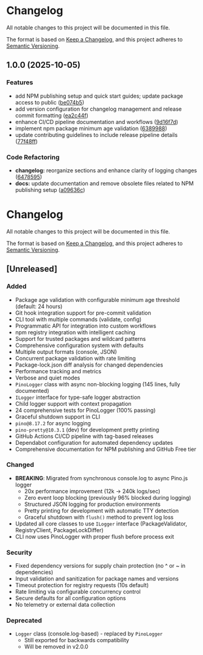 # Changelog

All notable changes to this project will be documented in this file.

The format is based on [Keep a Changelog](https://keepachangelog.com/en/1.0.0/),
and this project adheres to [Semantic Versioning](https://semver.org/spec/v2.0.0.html).
## 1.0.0 (2025-10-05)


### Features

* add NPM publishing setup and quick start guides; update package access to public ([be074b5](https://github.com/josepderiu/npm-minimum-age-validation/commit/be074b566a03db2288cdcbb1d5b8258a0c74b865))
* add version configuration for changelog management and release commit formatting ([ea2c44f](https://github.com/josepderiu/npm-minimum-age-validation/commit/ea2c44f7876099229f5fdcb8ccbfc918efcddc80))
* enhance CI/CD pipeline documentation and workflows ([9d16f7d](https://github.com/josepderiu/npm-minimum-age-validation/commit/9d16f7d0d97703a8f4c59f0b8f5ee44e5412dac8))
* implement npm package minimum age validation ([6389988](https://github.com/josepderiu/npm-minimum-age-validation/commit/63899889e0f8cb732e1d6a53412690efd25cee79))
* update contributing guidelines to include release pipeline details ([77f48ff](https://github.com/josepderiu/npm-minimum-age-validation/commit/77f48ff24be11f88f6b9b09e8adf78d891b4ea4f))


### Code Refactoring

* **changelog:** reorganize sections and enhance clarity of logging changes ([6478595](https://github.com/josepderiu/npm-minimum-age-validation/commit/6478595f27d2171e4d04fe2a94a7aae37441f921))
* **docs:** update documentation and remove obsolete files related to NPM publishing setup ([a09636c](https://github.com/josepderiu/npm-minimum-age-validation/commit/a09636cb9a80a2571f6a1a92d738a76908cc4151))

# Changelog

All notable changes to this project will be documented in this file.

The format is based on [Keep a Changelog](https://keepachangelog.com/en/1.0.0/),
and this project adheres to [Semantic Versioning](https://semver.org/spec/v2.0.0.html).

## [Unreleased]

### Added

- Package age validation with configurable minimum age threshold (default: 24 hours)
- Git hook integration support for pre-commit validation
- CLI tool with multiple commands (validate, config)
- Programmatic API for integration into custom workflows
- npm registry integration with intelligent caching
- Support for trusted packages and wildcard patterns
- Comprehensive configuration system with defaults
- Multiple output formats (console, JSON)
- Concurrent package validation with rate limiting
- Package-lock.json diff analysis for changed dependencies
- Performance tracking and metrics
- Verbose and quiet modes
- `PinoLogger` class with async non-blocking logging (145 lines, fully documented)
- `ILogger` interface for type-safe logger abstraction
- Child logger support with context propagation
- 24 comprehensive tests for PinoLogger (100% passing)
- Graceful shutdown support in CLI
- `pino@8.17.2` for async logging
- `pino-pretty@10.3.1` (dev) for development pretty printing
- GitHub Actions CI/CD pipeline with tag-based releases
- Dependabot configuration for automated dependency updates
- Comprehensive documentation for NPM publishing and GitHub Free tier

### Changed

- **BREAKING**: Migrated from synchronous console.log to async Pino.js logger
  - 20x performance improvement (12k → 240k logs/sec)
  - Zero event loop blocking (previously 96% blocked during logging)
  - Structured JSON logging for production environments
  - Pretty printing for development with automatic TTY detection
  - Graceful shutdown with `flush()` method to prevent log loss
- Updated all core classes to use `ILogger` interface (PackageValidator, RegistryClient, PackageLockDiffer)
- CLI now uses PinoLogger with proper flush before process exit

### Security

- Fixed dependency versions for supply chain protection (no ^ or ~ in dependencies)
- Input validation and sanitization for package names and versions
- Timeout protection for registry requests (10s default)
- Rate limiting via configurable concurrency control
- Secure defaults for all configuration options
- No telemetry or external data collection

### Deprecated

- `Logger` class (console.log-based) - replaced by `PinoLogger`
  - Still exported for backwards compatibility
  - Will be removed in v2.0.0
